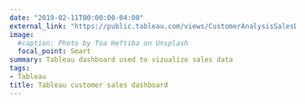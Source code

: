 ```yaml
---
date: "2019-02-11T00:00:00-04:00"
external_link: "https://public.tableau.com/views/CustomerAnalysisSalesDashboard/Dashboard1?:language=en-US&:display_count=n&:origin=viz_share_link"
image:
  #caption: Photo by Toa Heftiba on Unsplash
  focal_point: Smart
summary: Tableau dashboard used to vizualize sales data 
tags:
- Tableau
title: Tableau customer sales dashboard
---
```


